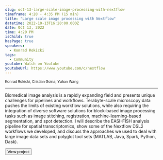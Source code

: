 ```yaml
---
slug: oct-13-large-scale-image-processing-with-nextflow
timeframe: 4:20 - 4:35 PM (15 min)
title: "Large scale image processing with Nextflow"
datetime: 2022-10-13T16:20:00.000Z
date: Oct 13, 2022
time: 4:20 PM
isChild: true
hasPage: true
speakers:
  - Konrad Rokicki
tags:
  - Community
youtube: Watch on Youtube
youtubeUrl: https://www.youtube.com/c/nextflow
---
```

<div className="mb-4">
  <small className="typo-small">
    Konrad Rokicki, Cristian Goina, Yuhan Wang
  </small>
</div>

<hr className="border-t border-gray-50 mb-4 opacity-20" />

Biomedical image analysis is a rapidly expanding field and presents unique challenges for pipelines and workflows. Terabyte-scale microscopy data pushes the limits of existing workflow solutions, while also requiring the integration of diverse software solutions for block-based image processing tasks such as image stitching, registration, machine-learning-based segmentation, and spot detection. I will describe the EASI-FISH analysis pipeline for spatial transcriptomics, show some of the Nextflow DSL2 workflows we developed, and discuss the approaches we used to deal with large image data sets and polyglot tool sets (MATLAB, Java, Spark, Python, Dask).

<div>
  <Button to="https://github.com/JaneliaSciComp/multifish" variant="secondary" size="md" arrow>
    View project
  </Button>
</div>
